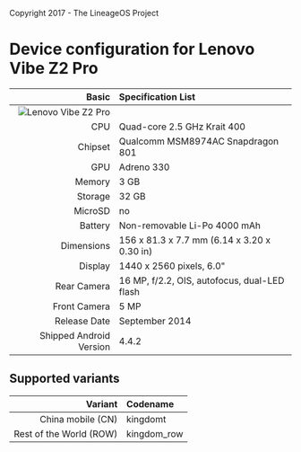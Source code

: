 Copyright 2017 - The LineageOS Project

Device configuration for Lenovo Vibe Z2 Pro
===========================================

Basic   | Specification List
-------:|:-------------------------
 | ![Lenovo Vibe Z2 Pro](http://cdn2.gsmarena.com/vv/bigpic/lenovo-vibe-z2-pro-r1.jpg "Lenovo Vibe Z2 Pro")
CPU     | Quad-core 2.5 GHz Krait 400
Chipset | Qualcomm MSM8974AC Snapdragon 801
GPU     | Adreno 330
Memory  | 3 GB
Storage | 32 GB
MicroSD | no
Battery | Non-removable Li-Po 4000 mAh
Dimensions | 156 x 81.3 x 7.7 mm (6.14 x 3.20 x 0.30 in)
Display | 1440 x 2560 pixels, 6.0"
Rear Camera  | 16 MP, f/2.2, OIS, autofocus, dual-LED flash
Front Camera | 5 MP
Release Date | September 2014
Shipped Android Version | 4.4.2

Supported variants
------------------
Variant | Codename
-------:|:--------
China mobile (CN) | kingdomt
Rest of the World (ROW) | kingdom_row
